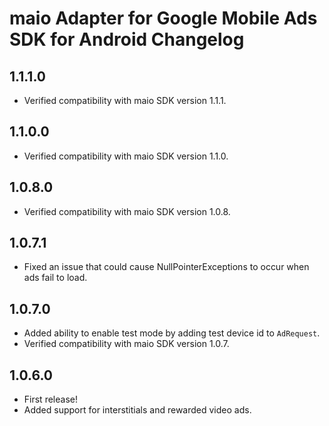 # maio Adapter for Google Mobile Ads SDK for Android Changelog

## 1.1.1.0
- Verified compatibility with maio SDK version 1.1.1.

## 1.1.0.0
- Verified compatibility with maio SDK version 1.1.0.

## 1.0.8.0
- Verified compatibility with maio SDK version 1.0.8.

## 1.0.7.1
- Fixed an issue that could cause NullPointerExceptions to occur when ads fail
  to load.

## 1.0.7.0
- Added ability to enable test mode by adding test device id to `AdRequest`.
- Verified compatibility with maio SDK version 1.0.7.

## 1.0.6.0
- First release!
- Added support for interstitials and rewarded video ads.
